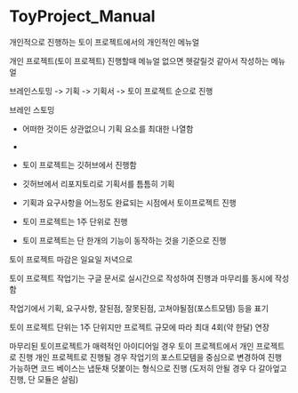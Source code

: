 # ToyProject_Manual
개인적으로 진행하는 토이 프로젝트에서의 개인적인 메뉴얼

개인 프로젝트(토이 프로젝트) 진행할때 메뉴얼 없으면 헷갈릴것 같아서 작성하는 메뉴얼

브레인스토밍 -> 기획 -> 기획서 -> 토이 프로젝트 순으로 진행

브레인 스토밍
- 어떠한 것이든 상관없으니 기획 요소를 최대한 나열함
- 

- 토이 프로젝트는 깃허브에서 진행함
- 깃허브에서 리포지토리로 기획서를 틈틈히 기획
- 기획과 요구사항을 어느정도 완료되는 시점에서 토이프로젝트 진행
- 토이 프로젝트는 1주 단위로 진행
- 토이 프로젝트는 단 한개의 기능이 동작하는 것을 기준으로 진행

토이 프로젝트 마감은 일요일 저녁으로

토이 프로젝트 작업기는 구글 문서로 실시간으로 작성하여 진행과 마무리를 동시에 작성함

작업기에서 기획, 요구사항, 잘된점, 잘못된점, 고쳐야될점(포스트모템) 등을 표기

토이 프로젝트 단위는 1주 단위지만 프로젝트 규모에 따라 최대 4회(약 한달) 연장

마무리된 토이프로젝트가 매력적인 아이디어일 경우 토이 프로젝트에서 개인 프로젝트로 진행
개인 프로젝트로 진행될 경우 작업기의 포스트모템을 중심으로 변경하여 진행
가능하면 코드 베이스는 냅둔채 덧붙이는 형식으로 진행 (도저히 안될 경우 다 갈아엎고 진행, 단 모듈은 살림)

